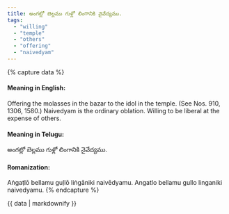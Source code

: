 ```yaml
---
title: అంగట్లో బెల్లము గుళ్లో లింగానికి నైవేద్యము.
tags:
  - "willing"
  - "temple"
  - "others"
  - "offering"
  - "naivedyam"
---
```


{% capture data %}
#### Meaning in English:
Offering the molasses in the bazar to the idol in the temple.
(See Nos. 910, 1306, 1580.)
Naivedyam is the ordinary oblation.
Willing to be liberal at the expense of others.

#### Meaning in Telugu:
అంగట్లో బెల్లము గుళ్లో లింగానికి నైవేద్యము.

#### Romanization:
Aṅgaṭlō bellamu guḷlō liṅgāniki naivēdyamu.
Angatlo bellamu gullo linganiki naivedyamu.
{% endcapture %}

{{ data | markdownify }}

